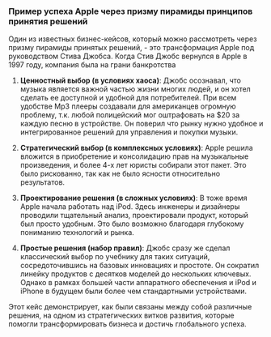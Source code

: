### Пример успеха Apple через призму пирамиды принципов принятия решений

Один из известных бизнес-кейсов, который можно рассмотреть через призму пирамиды принятых решений, - это трансформация Apple под руководством Стива Джобса.
Когда Стив Джобс вернулся в Apple в 1997 году, компания была на грани банкротства

1. **Ценностный выбор (в условиях хаоса)**:
   Джобс осознавал, что музыка является важной частью жизни многих людей, и он хотел сделать ее доступной и удобной для потребителей. При всем удобстве Mp3 плееры создавали для американцев  огромную проблему, т.к. любой полицейский мог оштрафовать на $20 за каждую песню в устройстве.  Он поверил что рынку нужно удобное и интегрированное решений для управления и покупки музыки.

1. **Стратегический выбор (в комплексных условиях)**:
   Apple решила вложится в приобретение и консолидацию прав на музыкальные произведения, и более 4-х лет юристы собирали этот пакет.  Это было рискованно, так как не было ясности относительно результатов. 

1. **Проектирование решения (в сложных условиях)**:
   В тоже время  Apple начала работать над iPod. Здесь инженеры и дизайнеры проводили тщательный анализ, проектировали продукт, который был просто удобным. Это было возможно благодаря глубокому пониманию технологий и рынка.

1. **Простые решения (набор правил)**:
   Джобс сразу же сделал классический выбор по учебнику для таких ситуаций, сосредоточившись на базовых инновациях и простоте. Он сократил линейку продуктов с десятков моделей до нескольких ключевых.  Однако в рамках большей части аппаратного обеспечения и iPod и iPhone в будущем были более чем стандартными устройствами.

Этот кейс демонстрирует, как были связаны между собой различные решения, на одном из стратегических витков развития, которые помогли трансформировать  бизнеса и достичь глобального успеха.

